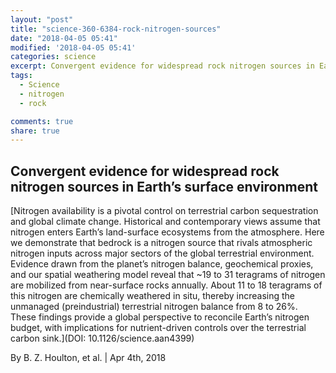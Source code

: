 ```yaml
---
layout: "post"
title: "science-360-6384-rock-nitrogen-sources"
date: "2018-04-05 05:41"
modified: '2018-04-05 05:41'
categories: science
excerpt: Convergent evidence for widespread rock nitrogen sources in Earth’s surface environment
tags:
  - Science
  - nitrogen
  - rock

comments: true
share: true
---
```


## Convergent evidence for widespread rock nitrogen sources in Earth’s surface environment

[Nitrogen availability is a pivotal control on terrestrial carbon sequestration and global climate change. Historical and contemporary views assume that nitrogen enters Earth’s land-surface ecosystems from the atmosphere. Here we demonstrate that bedrock is a nitrogen source that rivals atmospheric nitrogen inputs across major sectors of the global terrestrial environment. Evidence drawn from the planet’s nitrogen balance, geochemical proxies, and our spatial weathering model reveal that ~19 to 31 teragrams of nitrogen are mobilized from near-surface rocks annually. About 11 to 18 teragrams of this nitrogen are chemically weathered in situ, thereby increasing the unmanaged (preindustrial) terrestrial nitrogen balance from 8 to 26%. These findings provide a global perspective to reconcile Earth’s nitrogen budget, with implications for nutrient-driven controls over the terrestrial carbon sink.](DOI: 10.1126/science.aan4399)

By B. Z. Houlton, et al. | Apr 4th, 2018
